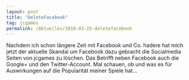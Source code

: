 ```yaml
---
layout: post
title: "DeleteFacebook"
tag: jcgames
permalink: /Aktuelles/2018-03-25-deletefacebook
---
```


Nachdem ich schon längere Zeit mit Facebook und Co. hadere hat mich jetzt der aktuelle Skandal um Facebook dazu gebracht die Socialmedia Seiten von jcgames zu löschen. Das Betrifft neben Facebook auch die Google+ und den Twitter-Account. Mal schauen, ob und was es für Auswirkungen auf die Popularität meiner Spiele hat...


